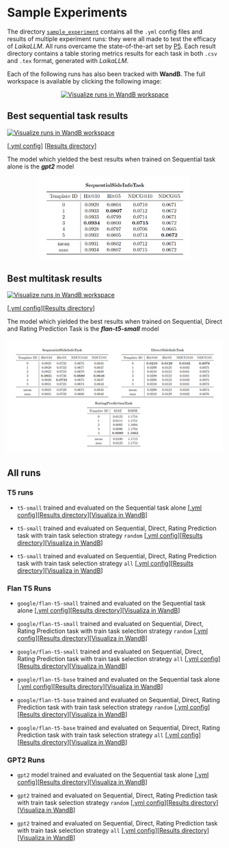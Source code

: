 # Sample Experiments

The directory [`sample_experiment`](../../../sample_experiments/) contains all the `.yml` config files and results of multiple experiment runs: they were all made
to test the efficacy of *LaikaLLM*. All runs overcame the state-of-the-art set by [P5](https://arxiv.org/pdf/2203.13366.pdf).
Each result directory contains a table storing metrics results for each task in both `.csv` and `.tex` format, generated with *LaikaLLM*.

Each of the following runs has also been tracked with **WandB**. The full workspace is available by clicking the following image:

<p align="center">
  <a href="https://wandb.ai/silleellie/LaikaLLM" > 
    <img src="https://raw.githubusercontent.com/wandb/assets/main/wandb-logo-yellow-dots-black-wb.svg" alt="Visualize runs in WandB workspace" width="20%"/>
  </a>
</p>

## Best sequential task results
<a href="https://wandb.ai/silleellie/LaikaLLM/runs/7cq8bk1g">
  <img src="https://raw.githubusercontent.com/wandb/assets/main/wandb-github-badge-28.svg" alt="Visualize runs in WandB workspace" width="150px"/>
</a>

[[.yml config](../../../sample_experiments/gpt2/gpt2_seq.yml)] [[Results directory](../../../sample_experiments/gpt2/metrics_results/gpt2_seq)]

The model which yielded the best results when trained on Sequential task alone is the ***gpt2*** model
<p align="center">
    <img src="../../../sample_experiments/best_seq_results.png" alt="Best Sequential results" width="70%"/>
</p>

## Best multitask results
<a href="https://wandb.ai/silleellie/LaikaLLM/runs/u4kz46fl">
  <img src="https://raw.githubusercontent.com/wandb/assets/main/wandb-github-badge-28.svg" alt="Visualize runs in WandB workspace" width="150px"/>
</a>

[[.yml config](../../../sample_experiments/flan-t5/flan_t5_full_all.yml)][[Results directory](../../../sample_experiments/flan-t5/metrics_results/flan_t5_full_all)]

The model which yielded the best results when trained on Sequential, Direct and Rating Prediction Task is the ***flan-t5-small*** model 
<p align="center">
    <img src="../../../sample_experiments/best_all_results.png" alt="Best all results"/>
</p>

## All runs

### T5 runs
- `t5-small` trained and evaluated on the Sequential task alone
[[.yml config](../../../sample_experiments/t5/t5_seq.yml)][[Results directory](../../../sample_experiments/t5/metrics_results/t5_seq)][[Visualiza in WandB](https://wandb.ai/silleellie/LaikaLLM/runs/go1k5yvh)]

- `t5-small` trained and evaluated on Sequential, Direct, Rating Prediction task with train task selection strategy `random` [[.yml config](../../../sample_experiments/t5/t5_full_random.yml)][[Results directory](../../../sample_experiments/t5/metrics_results/t5_full_random)][[Visualiza in WandB](https://wandb.ai/silleellie/LaikaLLM/runs/tc9i2f2n)]

- `t5-small` trained and evaluated on Sequential, Direct, Rating Prediction task with train task selection strategy `all` [[.yml config](../../../sample_experiments/t5/t5_full_all.yml)][[Results directory](../../../sample_experiments/t5/metrics_results/t5_full_all)][[Visualiza in WandB](https://wandb.ai/silleellie/LaikaLLM/runs/n9e1e0ue)]

### Flan T5 Runs
- `google/flan-t5-small` trained and evaluated on the Sequential task alone [[.yml config](../../../sample_experiments/flan-t5/flan_t5_seq.yml)][[Results directory](../../../sample_experiments/flan-t5/metrics_results/flan_t5_seq)][[Visualiza in WandB](https://wandb.ai/silleellie/LaikaLLM/runs/gz3952ot)]

- `google/flan-t5-small` trained and evaluated on Sequential, Direct, Rating Prediction task with train task selection strategy `random` [[.yml config](../../../sample_experiments/flan-t5/flan_t5_full_random.yml)][[Results directory](../../../sample_experiments/flan-t5/metrics_results/flan_t5_full_random)][[Visualiza in WandB](https://wandb.ai/silleellie/LaikaLLM/runs/xubhi72h)]

- `google/flan-t5-small` trained and evaluated on Sequential, Direct, Rating Prediction task with train task selection strategy `all` [[.yml config](../../../sample_experiments/flan-t5/flan_t5_full_all.yml)][[Results directory](../../../sample_experiments/flan-t5/metrics_results/flan_t5_full_all)][[Visualiza in WandB](https://wandb.ai/silleellie/LaikaLLM/runs/u4kz46fl)]

- `google/flan-t5-base` trained and evaluated on the Sequential task alone [[.yml config](../../../sample_experiments/flan-t5/flan_t5_base_seq.yml)][[Results directory](../../../sample_experiments/flan-t5/metrics_results/flan_t5_base_seq)][[Visualiza in WandB](https://wandb.ai/silleellie/LaikaLLM/runs/ag48ghgj)]

- `google/flan-t5-base` trained and evaluated on Sequential, Direct, Rating Prediction task with train task selection strategy `random` [[.yml config](../../../sample_experiments/flan-t5/flan_t5_base_full_random.yml)][[Results directory](../../../sample_experiments/flan-t5/metrics_results/flan_t5_base_full_random)][[Visualiza in WandB](https://wandb.ai/silleellie/LaikaLLM/runs/ntc32jjz)]

- `google/flan-t5-base` trained and evaluated on Sequential, Direct, Rating Prediction task with train task selection strategy `all` [[.yml config](../../../sample_experiments/flan-t5/flan_t5_base_full_all.yml)][[Results directory](../../../sample_experiments/flan-t5/metrics_results/flan_t5_base_full_all)][[Visualiza in WandB](https://wandb.ai/silleellie/LaikaLLM/runs/zhxlhbt4)]

### GPT2 Runs
- `gpt2` model trained and evaluated on the Sequential task alone [[.yml config](../../../sample_experiments/gpt2/gpt2_seq.yml)][[Results directory](../../../sample_experiments/gpt2/metrics_results/gpt2_seq)][[Visualiza in WandB](https://wandb.ai/silleellie/LaikaLLM/runs/7cq8bk1g)]
- `gpt2` trained and evaluated on Sequential, Direct, Rating Prediction task with train task selection strategy `random` [[.yml config](../../../sample_experiments/gpt2/gpt2_full_random.yml)][[Results directory](../../../sample_experiments/gpt2/metrics_results/gpt2_full_random)][[Visualiza in WandB](https://wandb.ai/silleellie/LaikaLLM/runs/nsmbueqr)]

- `gpt2` trained and evaluated on Sequential, Direct, Rating Prediction task with train task selection strategy `all` [[.yml config](../../../sample_experiments/gpt2/gpt2_full_all.yml)][[Results directory](../../../sample_experiments/gpt2/metrics_results/gpt2_full_all)][[Visualiza in WandB](https://wandb.ai/silleellie/LaikaLLM/runs/alpneygs)]
